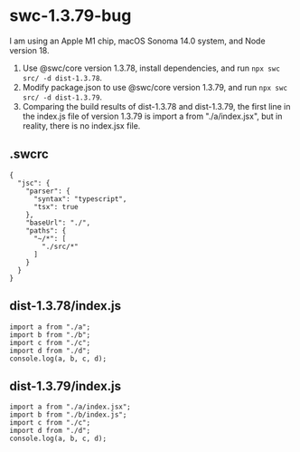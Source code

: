 # swc-1.3.79-bug

I am using an Apple M1 chip, macOS Sonoma 14.0 system, and Node version 18.

1. Use @swc/core version 1.3.78, install dependencies, and run `npx swc src/ -d dist-1.3.78`.
2. Modify package.json to use @swc/core version 1.3.79, and run `npx swc src/ -d dist-1.3.79`.
3. Comparing the build results of dist-1.3.78 and dist-1.3.79, the first line in the index.js file of version 1.3.79 is import a from "./a/index.jsx", but in reality, there is no index.jsx file.

## .swcrc
```
{
  "jsc": {
    "parser": {
      "syntax": "typescript",
      "tsx": true
    },
    "baseUrl": "./",
    "paths": {
      "~/*": [
        "./src/*"
      ]
    }
  }
}
```

## dist-1.3.78/index.js
```
import a from "./a";
import b from "./b";
import c from "./c";
import d from "./d";
console.log(a, b, c, d);
```

## dist-1.3.79/index.js
```
import a from "./a/index.jsx";
import b from "./b/index.js";
import c from "./c";
import d from "./d";
console.log(a, b, c, d);
```
